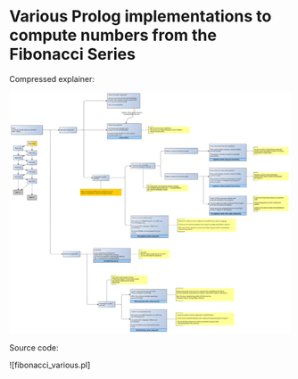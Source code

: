 # Various Prolog implementations to compute numbers from the Fibonacci Series 

Compressed explainer:

![Approaches](Fibonacci.svg)

Source code:

![fibonacci_various.pl]
